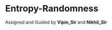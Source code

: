 <!-- <div font-size="20">Entropy</div> -->
<b><h1> Entropy-Randomness </h1></b>
<p> Assigned and Guided by <b>Vipin_Sir</b> and <b>Nikhil_Sir</b> </p>

